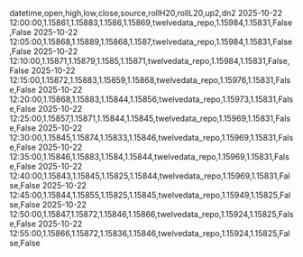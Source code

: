 datetime,open,high,low,close,source,rollH20,rollL20,up2,dn2
2025-10-22 12:00:00,1.15861,1.15883,1.1586,1.15869,twelvedata_repo,1.15984,1.15831,False,False
2025-10-22 12:05:00,1.15868,1.15889,1.15868,1.1587,twelvedata_repo,1.15984,1.15831,False,False
2025-10-22 12:10:00,1.15871,1.15879,1.1585,1.15871,twelvedata_repo,1.15984,1.15831,False,False
2025-10-22 12:15:00,1.15872,1.15883,1.15859,1.15868,twelvedata_repo,1.15976,1.15831,False,False
2025-10-22 12:20:00,1.15868,1.15883,1.15844,1.15856,twelvedata_repo,1.15973,1.15831,False,False
2025-10-22 12:25:00,1.15857,1.15871,1.15844,1.15845,twelvedata_repo,1.15969,1.15831,False,False
2025-10-22 12:30:00,1.15845,1.15874,1.15833,1.15846,twelvedata_repo,1.15969,1.15831,False,False
2025-10-22 12:35:00,1.15846,1.15883,1.1584,1.15844,twelvedata_repo,1.15969,1.15831,False,False
2025-10-22 12:40:00,1.15843,1.15845,1.15825,1.15844,twelvedata_repo,1.15969,1.15831,False,False
2025-10-22 12:45:00,1.15844,1.15855,1.15825,1.15845,twelvedata_repo,1.15949,1.15825,False,False
2025-10-22 12:50:00,1.15847,1.15872,1.15846,1.15866,twelvedata_repo,1.15924,1.15825,False,False
2025-10-22 12:55:00,1.15866,1.15872,1.15836,1.15846,twelvedata_repo,1.15924,1.15825,False,False
